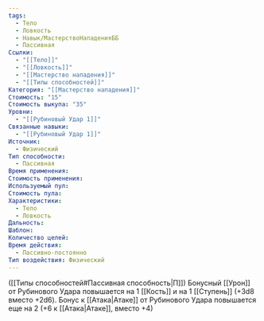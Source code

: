 ```yaml
---
tags:
  - Тело
  - Ловкость
  - Навык/МастерствоНападенияББ
  - Пассивная
Ссылки:
  - "[[Тело]]"
  - "[[Ловкость]]"
  - "[[Мастерство нападения]]"
  - "[[Типы способностей]]"
Категория: "[[Мастерство нападения]]"
Стоимость: "15"
Стоимость выкупа: "35"
Уровни:
  - "[[Рубиновый Удар 1]]"
Связанные навыки:
  - "[[Рубиновый Удар 1]]"
Источник:
  - Физический
Тип способности:
  - Пассивная
Время применения: 
Стоимость применения: 
Используемый пул: 
Стоимость пула: 
Характеристики:
  - Тело
  - Ловкость
Дальность: 
Шаблон: 
Количество целей: 
Время действия:
  - Пассивно-постоянно
Тип воздействия: Физический
---
```

([[Типы способностей#Пассивная способность|П]]) Бонусный [[Урон]] от Рубинового Удара повышается на 1 [[Кость]] и на 1 [[Ступень]] (+3d8 вместо +2d6).
Бонус к [[Атака|Атаке]] от Рубинового Удара повышается еще на 2 (+6 к [[Атака|Атаке]], вместо +4)